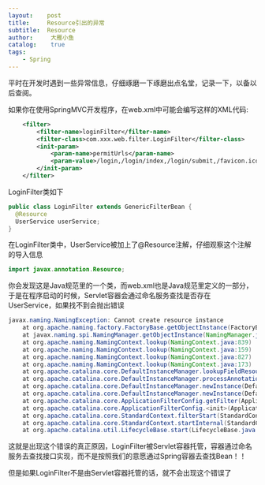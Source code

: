 ```yaml
---
layout:    post
title:     Resource引出的异常
subtitle:  Resource
author:     大雁小鱼
catalog:    true
tags:
    - Spring
---
```


平时在开发时遇到一些异常信息，仔细琢磨一下琢磨出点名堂，记录一下，以备以后查阅。

如果你在使用SpringMVC开发程序，在web.xml中可能会编写这样的XML代码:

```xml
    <filter>
        <filter-name>loginFilter</filter-name>
        <filter-class>com.xxx.web.filter.LoginFilter</filter-class>
        <init-param>
            <param-name>permitUrls</param-name>
            <param-value>/login,/login/index,/login/submit,/favicon.ico,/login/ajaxNotLogin,/test</param-value>
        </init-param>
    </filter>
```

LoginFilter类如下

```java
public class LoginFilter extends GenericFilterBean {
  @Resource
  UserService userService;
}
```

在LoginFilter类中，UserService被加上了@Resource注解，仔细观察这个注解的导入信息

```java
import javax.annotation.Resource;
```
你会发现这是Java规范里的一个类，而web.xml也是Java规范里定义的一部分，于是在程序启动的时候，Servlet容器会通过命名服务查找是否存在UserService，如果找不到会抛出错误

```java
javax.naming.NamingException: Cannot create resource instance
	at org.apache.naming.factory.FactoryBase.getObjectInstance(FactoryBase.java:96)
	at javax.naming.spi.NamingManager.getObjectInstance(NamingManager.java:321)
	at org.apache.naming.NamingContext.lookup(NamingContext.java:839)
	at org.apache.naming.NamingContext.lookup(NamingContext.java:159)
	at org.apache.naming.NamingContext.lookup(NamingContext.java:827)
	at org.apache.naming.NamingContext.lookup(NamingContext.java:173)
	at org.apache.catalina.core.DefaultInstanceManager.lookupFieldResource(DefaultInstanceManager.java:589)
	at org.apache.catalina.core.DefaultInstanceManager.processAnnotations(DefaultInstanceManager.java:487)
	at org.apache.catalina.core.DefaultInstanceManager.newInstance(DefaultInstanceManager.java:174)
	at org.apache.catalina.core.DefaultInstanceManager.newInstance(DefaultInstanceManager.java:151)
	at org.apache.catalina.core.ApplicationFilterConfig.getFilter(ApplicationFilterConfig.java:264)
	at org.apache.catalina.core.ApplicationFilterConfig.<init>(ApplicationFilterConfig.java:108)
	at org.apache.catalina.core.StandardContext.filterStart(StandardContext.java:4637)
	at org.apache.catalina.core.StandardContext.startInternal(StandardContext.java:5282)
	at org.apache.catalina.util.LifecycleBase.start(LifecycleBase.java:150)
```

这就是出现这个错误的真正原因，LoginFilter被Servlet容器托管，容器通过命名服务去查找接口实现，而不是按照我们的意愿通过Spring容器去查找Bean！！

但是如果LoginFilter不是由Servlet容器托管的话，就不会出现这个错误了
